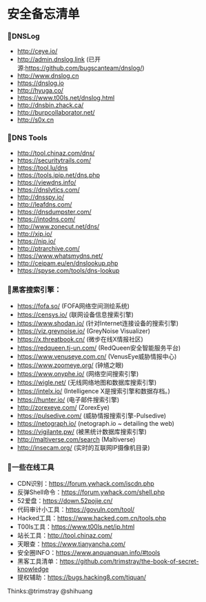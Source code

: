 # 安全备忘清单

### 🌴DNSLog

* http://ceye.io/
* http://admin.dnslog.link (已开源:https://github.com/bugscanteam/dnslog/)
* http://www.dnslog.cn
* https://dnslog.io
* http://hyuga.co/
* https://www.t00ls.net/dnslog.html
* http://dnsbin.zhack.ca/
* http://burpcollaborator.net/
* http://s0x.cn


### 🌴DNS Tools

* http://tool.chinaz.com/dns/
* https://securitytrails.com/
* https://tool.lu/dns
* https://tools.ipip.net/dns.php
* https://viewdns.info/
* https://dnslytics.com/
* http://dnsspy.io/
* http://leafdns.com/
* https://dnsdumpster.com/
* https://intodns.com/
* http://www.zonecut.net/dns/
* http://xip.io/
* https://nip.io/
* http://ptrarchive.com/
* https://www.whatsmydns.net/
* http://ceipam.eu/en/dnslookup.php
* https://spyse.com/tools/dns-lookup


### 🌴黑客搜索引擎：

* https://fofa.so/ (FOFA网络空间测绘系统)
* https://censys.io/ (联网设备信息搜索引擎)
* https://www.shodan.io/ (针对Internet连接设备的搜索引擎)
* https://viz.greynoise.io/ (GreyNoise Visualizer)
* https://x.threatbook.cn/ (微步在线X情报社区)
* https://redqueen.tj-un.com/ (RedQueen安全智能服务平台)
* https://www.venuseye.com.cn/ (VenusEye威胁情报中心)
* https://www.zoomeye.org/ (钟馗之眼)
* https://www.onyphe.io/ (网络空间搜索引擎)
* https://wigle.net/ (无线网络地图和数据库搜索引擎)
* https://intelx.io/ (Intelligence X是搜索引擎和数据存档。)
* https://hunter.io/ (电子邮件搜索引擎)
* http://zorexeye.com/ (ZorexEye)
* https://pulsedive.com/ (威胁情报搜索引擎-Pulsedive)
* https://netograph.io/ (netograph.io ~ detailing the web)
* https://vigilante.pw/ (被黑统计数据库搜索引擎)
* http://maltiverse.com/search (Maltiverse)
* http://insecam.org/ (实时的互联网IP摄像机目录)


### 🌴一些在线工具

* CDN识别：https://forum.ywhack.com/iscdn.php
* 反弹Shell命令：https://forum.ywhack.com/shell.php
* 52爱盘：https://down.52pojie.cn/
* 代码审计小工具：https://govuln.com/tool/
* Hacked工具：https://www.hacked.com.cn/tools.php
* T00ls工具：https://www.t00ls.net/ip.html
* 站长工具：http://tool.chinaz.com/
* 天眼查：https://www.tianyancha.com/
* 安全圈INFO：https://www.anquanquan.info/#tools
* 黑客工具清单：https://github.com/trimstray/the-book-of-secret-knowledge
* 提权辅助：https://bugs.hacking8.com/tiquan/

Thinks:@trimstray @shihuang
